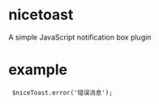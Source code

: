 # nicetoast
A simple JavaScript notification box plugin

# example

<code>		    		 $niceToast.error('错误消息');
 </code>


